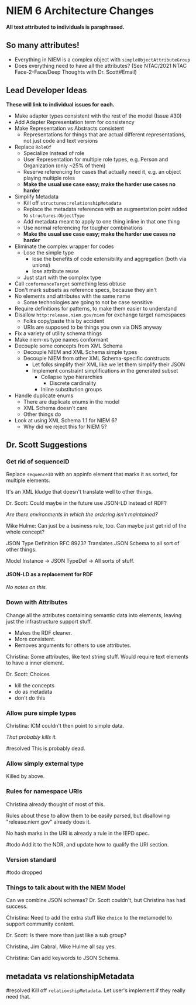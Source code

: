 # NIEM 6 Architecture Changes

**All text attributed to individuals is paraphrased.**

## So many attributes!
- Everything in NIEM is a complex object with `simpleObjectAttributeGroup`
- Does everything need to have all the attributes? (See NTAC/2021 NTAC Face-2-Face/Deep Thoughts with Dr. Scott#Email)

## Lead Developer Ideas

**These will link to individual issues for each.**

- Make adapter types consistent with the rest of the model (Issue #30)
- Add Adapter Representation term for consistency 
- Make Representation vs Abstracts consistent 
	- Representations for things that are actual different representations, not just code and text versions
- Replace `RoleOf` 
	- Specialize instead of role
	- User Representation for multiple role types, e.g. Person and Organization (only ~25% of them)
	- Reserve referencing for cases that actually need it, e.g. an object playing multiple roles
	- **Make the usual use case easy; make the harder use cases no harder**
- Simplify Metadata 
	- Kill off `structures:relationshipMetadata`
	- Replace the metadata references with an augmentation point added to `structures:ObjectType`
	- Add metadata meant to apply to one thing inline in that one thing
	- Use normal referencing for tougher combinations
	- **Make the usual use case easy; make the harder use cases no harder**
- Eliminate the complex wrapper for codes 
	- Lose the simple type
		- lose the benefits of code extensibility and aggregation (both via unions)
		- lose attribute reuse
	- Just start with the complex type
- Call `conformanceTarget` something less obtuse 
- Don't mark subsets as reference specs, because they ain't 
- No elements and attributes with the same name 
	- Some technologies are going to not be case sensitive
- Require definitions for patterns, to make them easier to understand 
- Disallow `http:release.niem.gov/niem` for exchange target namespaces 
	- Folks copy/paste this by accident
	- URIs are supposed to be things you own via DNS anyway
- Fix a variety of utility schema things 
- Make niem-xs type names conformant 
- Decouple some concepts from XML Schema
	- Decouple NIEM and XML Schema simple types 
	- Decouple NIEM from other XML Schema-specific constructs 
		- Let folks simplify their XML like we let them simplify their JSON
		- Implement constraint simplifications _in_ the generated subset
			- Collapse type hierarchies
				- Discrete cardinality
			- Inline substitution groups
- Handle duplicate enums 
	- There are duplicate enums in the model
	- XML Schema doesn't care
	- Other things do
- Look at using XML Schema 1.1 for NIEM 6? 
	- Why did we reject this for NIEM 5?

## Dr. Scott Suggestions

### Get rid of sequenceID

Replace `sequenceID` with an appinfo element that marks it as sorted, for multiple elements.

It's an XML kludge that doesn't translate well to other things.

Dr. Scott: Could maybe in the future use JSON-LD instead of RDF?

_Are there environments in which the ordering isn't maintained?_

Mike Hulme: Can just be a business rule, too. Can maybe just get rid of the whole concept?

JSON Type Definition RFC 8923? Translates JSON Schema to all sort of other things.

Model Instance -> JSON TypeDef -> All sorts of stuff.

#### JSON-LD as a replacement for RDF

_No notes on this._

### Down with Attributes

Change all the attributes containing semantic data into elements, leaving just the infrastructure support stuff.

- Makes the RDF cleaner.
- More consistent.
- Removes arguments for others to use attributes.

Christina: Some attributes, like text string stuff. Would require text elements to have a inner element.

Dr. Scott: Choices

- kill the concepts
- do as metadata
- don't do this

### Allow pure simple types

Christina: ICM couldn't then point to simple data.

_That probably kills it._

#resolved This is probably dead.

### Allow simply external type

Killed by above.

### Rules for namespace URIs

Christina already thought of most of this.

Rules about these to allow them to be easily parsed, but disallowing "release.niem.gov" already does it.

No hash marks in the URI is already a rule in the IEPD spec.

#todo Add it to the NDR, and update how to qualify the URI section.


### Version standard

#todo dropped

### Things to talk about with the NIEM Model

Can we combine JSON schemas? Dr. Scott couldn't, but Christina has had success.

Christina: Need to add the extra stuff like `choice` to the metamodel to support community content.

Dr. Scott: Is there more than just like a sub group?

Christina, Jim Cabral, Mike Hulme all say yes.

Christina: Can add keywords to JSON Schema.

## metadata vs relationshipMetadata

#resolved Kill off `relationshipMetadata`. Let user's implement if they really need that.
